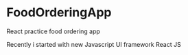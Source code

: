 # FoodOrderingApp
React practice food ordering app

Recently i started with new Javascript UI framework React JS

